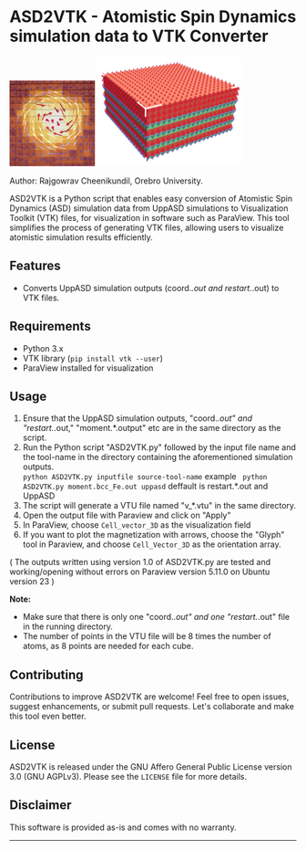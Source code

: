 
# ASD2VTK - Atomistic Spin Dynamics simulation data to VTK Converter
<img src="./images/Logo.png" alt="Logo" width="150" height="150"> <img src="./images/ExB_setup-AFM_coupled.png" alt="nice_image" width="253" height="192">


Author: Rajgowrav Cheenikundil, Orebro University.




ASD2VTK is a Python script that enables easy conversion of Atomistic Spin Dynamics (ASD) simulation data from UppASD simulations to Visualization Toolkit (VTK) files, for visualization in software such as ParaView. This tool simplifies the process of generating VTK files, allowing users to visualize atomistic simulation results efficiently.

## Features
- Converts UppASD simulation outputs (coord.*.out and restart.*.out) to VTK files.



## Requirements
- Python 3.x
- VTK library (`pip install vtk --user`)
- ParaView installed for visualization 

## Usage
1. Ensure that the UppASD simulation outputs, "coord.*.out" and "restart.*.out," "moment.*.output" etc are in the same directory as the script.
2. Run the Python script "ASD2VTK.py" followed by the input file name and the tool-name in the directory containing the aforementioned simulation outputs.               
   ```python ASD2VTK.py inputfile source-tool-name```
    example
   ``` python ASD2VTK.py moment.bcc_Fe.out uppasd```
   deffault is restart.*.out and UppASD
4. The script will generate a VTU file named "v_*.vtu" in the same directory.
5. Open the output file with Paraview and click on "Apply"
6. In ParaView, choose `Cell_vector_3D` as the visualization field
7. If you want to plot the magnetization with arrows, choose the "Glyph" tool in Paraview, and choose `Cell_Vector_3D` as the orientation array.

( The outputs written using version 1.0 of  ASD2VTK.py are tested and working/opening without errors on Paraview version 5.11.0 on Ubuntu  version 23  )

**Note:**
- Make sure that there is only one "coord.*.out" and one "restart.*.out" file in the running directory.
- The number of points in the VTU file will be 8 times the number of atoms, as 8 points are needed for each cube.

## Contributing
Contributions to improve ASD2VTK are welcome! Feel free to open issues, suggest enhancements, or submit pull requests. Let's collaborate and make this tool even better.

## License
ASD2VTK is released under the GNU Affero General Public License version 3.0 (GNU AGPLv3). Please see the `LICENSE` file for more details.

## Disclaimer
This software is provided as-is and comes with no warranty. 

---
